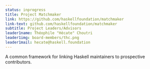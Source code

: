 ```yaml
---
status: inprogress
title: Project Matchmaker
link: https://github.com/haskellfoundation/matchmaker
link-text: github.com/haskellfoundation/matchmaker
subtitle: Project Leaders/Advisors
leader1name: Théophile "Hécate" Choutri
leader1img: board-members/thc.png
leader1mail: hecate@haskell.foundation
---
```

A common framework for linking Haskell maintainers to prospective contributors.
